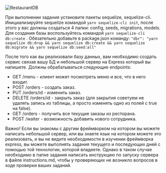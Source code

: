 ![RestaurantDB](https://user-images.githubusercontent.com/48245816/171473967-cb0bfafd-d596-4695-88db-abff2951c824.jpg)

При выполнении задания установите пакеты sequelize, sequelize-cli. Инициализируйте sequelize командой ```yarn sequelize-cli init```, после этого у вас должны создаться 4 папки: config, seeds, migrations, models. Для создания базы воспользуйтесь командой ```yarn sequelize-cli db:create``` . Обязательно добавьте в package.json команду: ```"dbr": "yarn sequelize db:drop && yarn sequelize db:create && yarn sequelize db:migrate && yarn sequelize db:seed:all"```

После того как вы реализовали базу данных, вам необходимо создать  сервис связав вашу БД и небольшой сервер на Express который вы напишете.
Должны обрабатываться следующие endpoints: 
- GET /menu - клиент может посмотреть меню и все, что в него входит. 
- POST /orders - создать заказ. 
- PUT /orders/id - изменить заказ. 
- DELETE /orders/id -  закрыть заказ (для закрытия советуем не удалять запись из таблицы, а просто изменять одно из полей с true на false). 
- GET /orders - получить все текущие заказы из ресторана. 
- POST /waiter -  возможность добавить нового сотрудника.

Важно!
Если вы знакомы с другим фреймворком на котором вы можете написать небольшой сервер, или вы знаете язык на котором можете это реализовать, и вы не видите необходимости в изучении фреймворка express, вы можете выполнять задания текущего и последующих дней с помощью той технологии, которой владеете. Однако в таком случае необходимо в папке задания написать инструкцию по запуску сервера в файле instructions.md, чтобы у проверяющих не возникло вопросов в ходе проверки ваших заданий.
